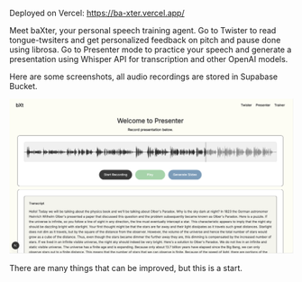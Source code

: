 Deployed on Vercel: https://ba-xter.vercel.app/

Meet baXter, your personal speech training agent. Go to Twister to read tongue-twsiters and get personalized feedback on pitch and pause done using librosa. Go to Presenter mode to practice your speech and generate a presentation using Whisper API for transcription and other OpenAI models. 

Here are some screenshots, all audio recordings are stored in Supabase Bucket. 

![App Screenshot](public/images/presenter.png)

There are many things that can be improved, but this is a start.
